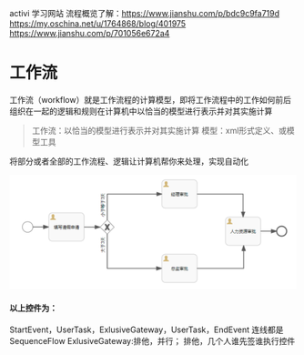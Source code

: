 
activi 学习网站
流程概览了解：https://www.jianshu.com/p/bdc9c9fa719d
https://my.oschina.net/u/1764868/blog/401975
https://www.jianshu.com/p/701056e672a4


# 工作流
工作流（workflow）就是工作流程的计算模型，即将工作流程中的工作如何前后组织在一起的逻辑和规则在计算机中以恰当的模型进行表示并对其实施计算

> 工作流：以恰当的模型进行表示并对其实施计算
  模型：xml形式定义、或模型工具

将部分或者全部的工作流程、逻辑让计算机帮你来处理，实现自动化

![](/assets/10135025-afeff18c785c7345.png)

#### 以上控件为：
StartEvent，UserTask，ExlusiveGateway，UserTask，EndEvent
连线都是SequenceFlow
ExlusiveGateway:排他，并行； 排他，几个人谁先签谁执行控件

 